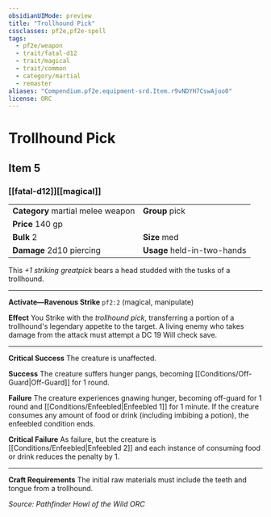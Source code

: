 ```yaml
---
obsidianUIMode: preview
title: "Trollhound Pick"
cssclasses: pf2e,pf2e-spell
tags:
  - pf2e/weapon
  - trait/fatal-d12
  - trait/magical
  - trait/common
  - category/martial
  - remaster
aliases: "Compendium.pf2e.equipment-srd.Item.r9vNDYH7CswAjoo0"
license: ORC
---
```

# Trollhound Pick
## Item 5
### [[fatal-d12]][[magical]]

|  |  |
| -- | -- |
| **Category** martial melee weapon | **Group** pick |
| **Price** 140 gp |  |
| **Bulk** 2 | **Size** med |
| **Damage** 2d10 piercing  | **Usage** held-in-two-hands |



This _+1 striking greatpick_ bears a head studded with the tusks of a trollhound.

* * *

**Activate—Ravenous Strike** `pf2:2` (magical, manipulate)

**Effect** You Strike with the _trollhound pick_, transferring a portion of a trollhound's legendary appetite to the target. A living enemy who takes damage from the attack must attempt a DC 19 Will check save.

* * *

**Critical Success** The creature is unaffected.

**Success** The creature suffers hunger pangs, becoming [[Conditions/Off-Guard|Off-Guard]] for 1 round.

**Failure** The creature experiences gnawing hunger, becoming off-guard for 1 round and [[Conditions/Enfeebled|Enfeebled 1]] for 1 minute. If the creature consumes any amount of food or drink (including imbibing a potion), the enfeebled condition ends.

**Critical Failure** As failure, but the creature is [[Conditions/Enfeebled|Enfeebled 2]] and each instance of consuming food or drink reduces the penalty by 1.

* * *

**Craft Requirements** The initial raw materials must include the teeth and tongue from a trollhound.

*Source: Pathfinder Howl of the Wild*
*ORC*